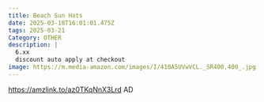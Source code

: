 ```yaml
---
title: Beach Sun Hats
date: 2025-03-18T16:01:01.475Z
tags: 2025-03-21
Category: OTHER
description: |
  6.xx
  discount auto apply at checkout 
image: https://m.media-amazon.com/images/I/410A5UVwVCL._SR400,400_.jpg
---
```

https://amzlink.to/az0TKqNnX3Lrd   AD